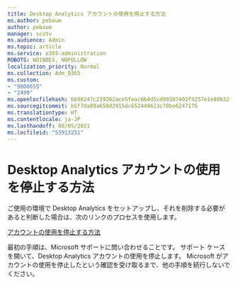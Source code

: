 ```yaml
---
title: Desktop Analytics アカウントの使用を停止する方法
ms.author: pebaum
author: pebaum
manager: scotv
ms.audience: Admin
ms.topic: article
ms.service: o365-administration
ROBOTS: NOINDEX, NOFOLLOW
localization_priority: Normal
ms.collection: Adm_O365
ms.custom:
- "9000655"
- "2499"
ms.openlocfilehash: 6b90247c239282ace5feac6b4d5cd903b7492f9257e1e88b32f0716d0cd1c03f
ms.sourcegitcommit: b5f7da89a650d2915dc652449623c78be6247175
ms.translationtype: HT
ms.contentlocale: ja-JP
ms.lasthandoff: 08/05/2021
ms.locfileid: "53913251"
---
```

# <a name="how-to-close-your-desktop-analytics-account"></a>Desktop Analytics アカウントの使用を停止する方法

ご使用の環境で Desktop Analytics をセットアップし、それを削除する必要があると判断した場合は、次のリンクのプロセスを使用します。

[アカウントの使用を停止する方法](https://docs.microsoft.com/configmgr/desktop-analytics/account-close)

最初の手順は、Microsoft サポートに問い合わせることです。 サポート ケースを開いて、Desktop Analytics アカウントの使用を停止します。 Microsoft がアカウントの使用を停止したという確認を受け取るまで、他の手順を続行しないでください。